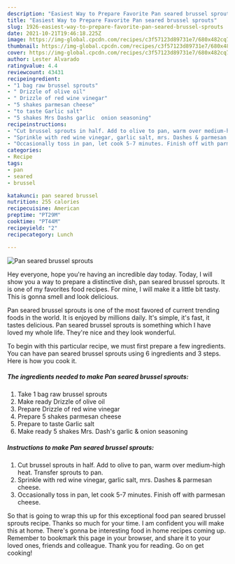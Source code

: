 ```yaml
---
description: "Easiest Way to Prepare Favorite Pan seared brussel sprouts"
title: "Easiest Way to Prepare Favorite Pan seared brussel sprouts"
slug: 1926-easiest-way-to-prepare-favorite-pan-seared-brussel-sprouts
date: 2021-10-21T19:46:18.225Z
image: https://img-global.cpcdn.com/recipes/c3f57123d89731e7/680x482cq70/pan-seared-brussel-sprouts-recipe-main-photo.jpg
thumbnail: https://img-global.cpcdn.com/recipes/c3f57123d89731e7/680x482cq70/pan-seared-brussel-sprouts-recipe-main-photo.jpg
cover: https://img-global.cpcdn.com/recipes/c3f57123d89731e7/680x482cq70/pan-seared-brussel-sprouts-recipe-main-photo.jpg
author: Lester Alvarado
ratingvalue: 4.4
reviewcount: 43431
recipeingredient:
- "1 bag raw brussel sprouts"
- " Drizzle of olive oil"
- " Drizzle of red wine vinegar"
- "5 shakes parmesan cheese"
- "to taste Garlic salt"
- "5 shakes Mrs Dashs garlic  onion seasoning"
recipeinstructions:
- "Cut brussel sprouts in half. Add to olive to pan, warm over medium-high heat. Transfer sprouts to pan."
- "Sprinkle with red wine vinegar, garlic salt, mrs. Dashes & parmesan cheese."
- "Occasionally toss in pan, let cook 5-7 minutes. Finish off with parmesan cheese."
categories:
- Recipe
tags:
- pan
- seared
- brussel

katakunci: pan seared brussel 
nutrition: 255 calories
recipecuisine: American
preptime: "PT29M"
cooktime: "PT44M"
recipeyield: "2"
recipecategory: Lunch

---
```



![Pan seared brussel sprouts](https://img-global.cpcdn.com/recipes/c3f57123d89731e7/680x482cq70/pan-seared-brussel-sprouts-recipe-main-photo.jpg)

Hey everyone, hope you're having an incredible day today. Today, I will show you a way to prepare a distinctive dish, pan seared brussel sprouts. It is one of my favorites food recipes. For mine, I will make it a little bit tasty. This is gonna smell and look delicious.



Pan seared brussel sprouts is one of the most favored of current trending foods in the world. It is enjoyed by millions daily. It's simple, it's fast, it tastes delicious. Pan seared brussel sprouts is something which I have loved my whole life. They're nice and they look wonderful.


To begin with this particular recipe, we must first prepare a few ingredients. You can have pan seared brussel sprouts using 6 ingredients and 3 steps. Here is how you cook it.

<!--inarticleads1-->

##### The ingredients needed to make Pan seared brussel sprouts:

1. Take 1 bag raw brussel sprouts
1. Make ready  Drizzle of olive oil
1. Prepare  Drizzle of red wine vinegar
1. Prepare 5 shakes parmesan cheese
1. Prepare to taste Garlic salt
1. Make ready 5 shakes Mrs. Dash's garlic & onion seasoning




<!--inarticleads2-->

##### Instructions to make Pan seared brussel sprouts:

1. Cut brussel sprouts in half. Add to olive to pan, warm over medium-high heat. Transfer sprouts to pan.
1. Sprinkle with red wine vinegar, garlic salt, mrs. Dashes & parmesan cheese.
1. Occasionally toss in pan, let cook 5-7 minutes. Finish off with parmesan cheese.




So that is going to wrap this up for this exceptional food pan seared brussel sprouts recipe. Thanks so much for your time. I am confident you will make this at home. There's gonna be interesting food in home recipes coming up. Remember to bookmark this page in your browser, and share it to your loved ones, friends and colleague. Thank you for reading. Go on get cooking!
